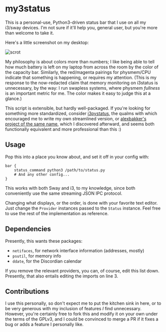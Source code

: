 my3status
=========

This is a personal-use, Python3-driven status bar that I use on all my i3/sway
devices. I'm not sure if it'll help you, general user, but you're more than
welcome to take it.

Here's a little screenshot on my desktop:

![scrot](../eg/scrot.png)

My philosophy is about colors more than numbers; I like being able to tell how
much battery is left on my laptop from across the room by the color of the
capacity bar. Similarly, the red/magenta pairings for physmem/CPU indicate that
something is happening, or requires my attention. (This is my response to the
now-redacted claim that memory monitoring on i3status is unnecessary, by the
way: I run swapless systems, where physmem _fullness_ is an important metric
for me. The color makes it easy to judge this at a glance.)

This script is extensible, but hardly well-packaged. If you're looking for
something more standardized, consider
[i3pystatus](https://pypi.org/project/i3pystatus/), the qualms with which
encouraged me to write my own streamlined version, or [alexbakker's project of
the same name](https://github.com/alexbakker/my3status), which I discovered
afterward, and seems both functionally equivalent and more professional than
this :)

Usage
-----

Pop this into a place you know about, and set it off in your config with:

	bar {
		status_command python3 /path/to/status.py
		# And any other config...
	}

This works with both Sway and i3, to my knowledge, since both conveniently use
the same streaming JSON IPC protocol.

Changing what displays, or the order, is done with your favorite text editor.
Just change the `Provider` instances passed to the `Status` instance. Feel free
to use the rest of the implementation as reference.

Dependencies
------------

Presently, this wants these packages:

- `netifaces`, for network interface information (addresses, mostly)
- `psutil`, for memory info
- `ddate`, for the Discordian calendar

If you remove the relevant providers, you can, of course, edit this list down.
Presently, that also entails editing the imports on line 3.

Contributions
-------------

I use this personally, so don't expect me to put the kitchen sink in here, or
to be very generous with my inclusion of features _I_ find unnecessary.
However, you're certainly free to fork this and modify it on your own under the
terms of the GPLv3, and I could be convinced to merge a PR if it fixes a bug or
adds a feature I personally like.
